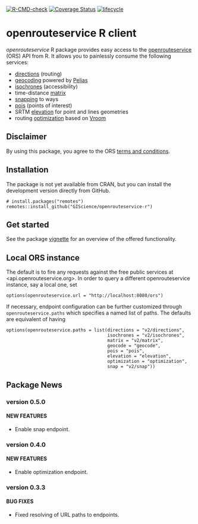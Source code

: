 [![R-CMD-check](https://github.com/GIScience/openrouteservice-r/actions/workflows/R-CMD-check.yaml/badge.svg)](https://github.com/GIScience/openrouteservice-r/actions/workflows/R-CMD-check.yaml)
[![Coverage
Status](https://img.shields.io/codecov/c/github/GIScience/openrouteservice-r/master.svg)](https://app.codecov.io/github/GIScience/openrouteservice-r?branch=master)
[![lifecycle](https://lifecycle.r-lib.org/articles/figures/lifecycle-experimental.svg)](https://lifecycle.r-lib.org/articles/stages.html#experimental)

openrouteservice R client
=========================

*openrouteservice* R package provides easy access to the
[openrouteservice](https://openrouteservice.org) (ORS) API from R. It
allows you to painlessly consume the following services:

-   [directions](https://openrouteservice.org/dev/#/api-docs/v2/directions/%7Bprofile%7D/post)
    (routing)
-   [geocoding](https://openrouteservice.org/dev/#/api-docs/geocode)
    powered by [Pelias](https://pelias.io)
-   [isochrones](https://openrouteservice.org/dev/#/api-docs/v2/isochrones/%7Bprofile%7D/post)
    (accessibility)
-   time-distance
    [matrix](https://openrouteservice.org/dev/#/api-docs/v2/matrix/%7Bprofile%7D/post)
-   [snapping](https://openrouteservice.org/dev/#/api-docs/snap) to ways
-   [pois](https://openrouteservice.org/dev/#/api-docs/pois/post)
    (points of interest)
-   SRTM
    [elevation](https://openrouteservice.org/dev/#/api-docs/elevation)
    for point and lines geometries
-   routing
    [optimization](https://openrouteservice.org/dev/#/api-docs/optimization/post)
    based on [Vroom](http://vroom-project.org/)

Disclaimer
----------

By using this package, you agree to the ORS [terms and
conditions](https://openrouteservice.org/terms-of-service/).

Installation
------------

The package is not yet available from CRAN, but you can install the
development version directly from GitHub.

    # install.packages("remotes")
    remotes::install_github("GIScience/openrouteservice-r")

Get started
-----------

See the package
[vignette](https://giscience.github.io/openrouteservice-r/articles/openrouteservice.html)
for an overview of the offered functionality.

Local ORS instance
------------------

The default is to fire any requests against the free public services at
&lt;api.openrouteservice.org&gt;. In order to query a different
openrouteservice instance, say a local one, set

    options(openrouteservice.url = "http://localhost:8080/ors")

If necessary, endpoint configuration can be further customized through
`openrouteservice.paths` which specifies a named list of paths. The
defaults are equivalent of having

    options(openrouteservice.paths = list(directions = "v2/directions",
                                          isochrones = "v2/isochrones",
                                          matrix = "v2/matrix",
                                          geocode = "geocode",
                                          pois = "pois",
                                          elevation = "elevation",
                                          optimization = "optimization",
                                          snap = "v2/snap"))

Package News
------------

### version 0.5.0

#### NEW FEATURES

-   Enable snap endpoint.

### version 0.4.0

#### NEW FEATURES

-   Enable optimization endpoint.

### version 0.3.3

#### BUG FIXES

-   Fixed resolving of URL paths to endpoints.

